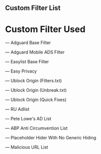 ## Custom Filter List

# Custom Filter Used
— Adguard Base Filter

— Adguard Mobile ADS Filter

— Easylist Base Filter

— Easy Privacy

— Ublock Origin (Filters.txt)

— Ublock Origin (Unbreak.txt)

— Ublock Origin (Quick Fixes)

— RU Adlist

— Pete Lowe's AD List

— ABP Anti Circumvention List

— Placeholder Hider With No Generic Hiding

— Malicious URL List
